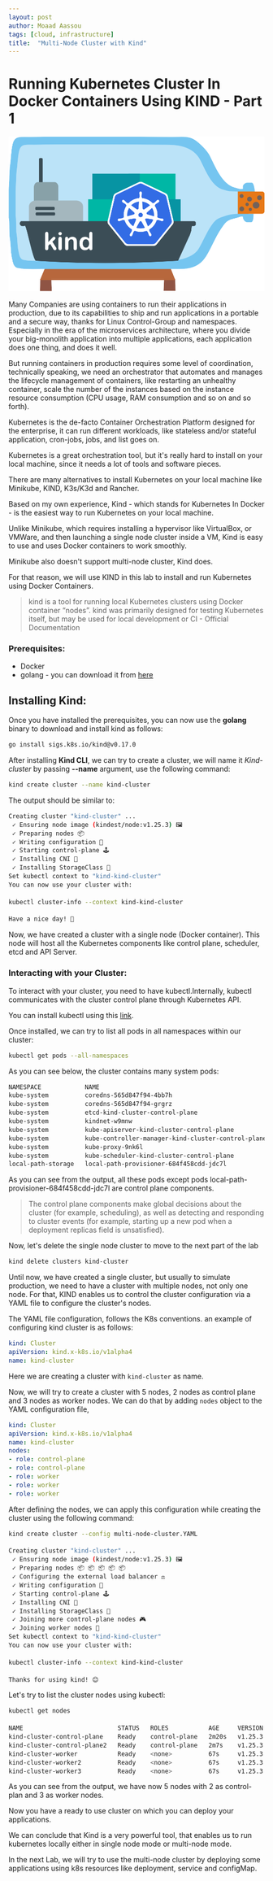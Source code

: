 ```yaml
---
layout: post
author: Moaad Aassou
tags: [cloud, infrastructure]
title:  "Multi-Node Cluster with Kind"
---
```


# Running Kubernetes Cluster In Docker Containers Using KIND - Part 1

![KIND](/images/kind-logo.png)

Many Companies are using containers to run their applications in production, due to its capabilities to ship and run applications in a portable and a secure way, thanks for Linux Control-Group and namespaces.
Especially in the era of the microservices architecture, where you divide your big-monolith application into multiple applications, each application does one thing, and does it well.

But running containers in production requires some level of coordination, technically speaking, we need an orchestrator that automates and manages the lifecycle management of containers, like restarting an unhealthy container, scale the number of the instances based on the instance resource consumption (CPU usage, RAM consumption and so on and so forth).

Kubernetes is the de-facto Container Orchestration Platform designed for the enterprise, it can run different workloads, like stateless and/or stateful application, cron-jobs, jobs, and list goes on.

Kubernetes is a great orchestration tool, but it's really hard to install on your local machine, since it needs a lot of tools and software pieces.

There are many alternatives to install Kubernetes on your local machine like Minikube, KIND, K3s/K3d and Rancher.

Based on my own experience, Kind - which stands for Kubernetes In Docker - is the easiest way to run Kubernetes on your local machine.

Unlike Minikube, which requires installing a hypervisor like VirtualBox, or VMWare, and then launching
a single node cluster inside a VM, Kind is easy to use and uses Docker containers to work smoothly.

Minikube also doesn't support multi-node cluster, Kind does.

For that reason, we will use KIND in this lab to install and run Kubernetes using Docker Containers.

> kind is a tool for running local Kubernetes clusters using Docker container “nodes”.
kind was primarily designed for testing Kubernetes itself, but may be used for local development or CI - Official Documentation

### Prerequisites:
* Docker
* golang - you can download it from [here](https://go.dev/dl/)

## Installing Kind:
Once you have installed the prerequisites, you can now use the <b>golang</b> binary to download and install kind as follows:

```bash
go install sigs.k8s.io/kind@v0.17.0
```

After installing <b>Kind CLI</b>, we can try to create a cluster, we will name it <i>Kind-cluster</i> by passing <b>--name</b> argument, use the following command:

```bash
kind create cluster --name kind-cluster
```

The output should be similar to:

```bash
Creating cluster "kind-cluster" ...
 ✓ Ensuring node image (kindest/node:v1.25.3) 🖼
 ✓ Preparing nodes 📦
 ✓ Writing configuration 📜
 ✓ Starting control-plane 🕹️
 ✓ Installing CNI 🔌
 ✓ Installing StorageClass 💾
Set kubectl context to "kind-kind-cluster"
You can now use your cluster with:

kubectl cluster-info --context kind-kind-cluster

Have a nice day! 👋
```
Now, we have created a cluster with a single node (Docker container). This node will host all the Kubernetes components like control plane, scheduler, etcd and API Server.

### Interacting with your Cluster:
To interact with your cluster, you need to have kubectl.Internally, kubectl communicates with the cluster control plane through Kubernetes API.

You can install kubectl using this [link](https://kubernetes.io/docs/tasks/tools/).

Once installed, we can try to list all pods in all namespaces within our cluster:
```bash
kubectl get pods --all-namespaces
```
As you can see below, the cluster contains many system pods:
```bash
NAMESPACE            NAME                                                 READY   STATUS    RESTARTS   AGE
kube-system          coredns-565d847f94-4bb7h                             1/1     Running   0          16m
kube-system          coredns-565d847f94-grgrz                             1/1     Running   0          16m
kube-system          etcd-kind-cluster-control-plane                      1/1     Running   0          16m
kube-system          kindnet-w9mnw                                        1/1     Running   0          16m
kube-system          kube-apiserver-kind-cluster-control-plane            1/1     Running   0          16m
kube-system          kube-controller-manager-kind-cluster-control-plane   1/1     Running   0          16m
kube-system          kube-proxy-9nk6l                                     1/1     Running   0          16m
kube-system          kube-scheduler-kind-cluster-control-plane            1/1     Running   0          16m
local-path-storage   local-path-provisioner-684f458cdd-jdc7l              1/1     Running   0          16m
```
As you can see from the output, all these pods except pods local-path-provisioner-684f458cdd-jdc7l are control plane components.

> The control plane components make global decisions about the cluster (for example, scheduling), as well as detecting and responding to cluster events (for example, starting up a new pod when a deployment replicas field is unsatisfied).

Now, let's delete the single node cluster to move to the next part of the lab
```bash
kind delete clusters kind-cluster
```

Until now, we have created a single cluster, but usually to simulate production, we need to have a cluster with multiple nodes, not only one node.
For that, KIND enables us to control the cluster configuration via a YAML file to configure the cluster's nodes.

The YAML file configuration, follows the K8s conventions. an example of configuring kind cluster is as follows:
```yaml
kind: Cluster
apiVersion: kind.x-k8s.io/v1alpha4
name: kind-cluster
```

Here we are creating a cluster with `kind-cluster` as name.

Now, we will try to create a cluster with 5 nodes, 2 nodes as control plane and 3 nodes as worker nodes.
We can do that by adding `nodes` object to the YAML configuration file,

```yaml
kind: Cluster
apiVersion: kind.x-k8s.io/v1alpha4
name: kind-cluster
nodes:
- role: control-plane
- role: control-plane
- role: worker
- role: worker
- role: worker
```

After defining the nodes, we can apply this configuration while creating the cluster using the following command:
```bash
kind create cluster --config multi-node-cluster.YAML

Creating cluster "kind-cluster" ...
 ✓ Ensuring node image (kindest/node:v1.25.3) 🖼
 ✓ Preparing nodes 📦 📦 📦 📦 📦
 ✓ Configuring the external load balancer ⚖️
 ✓ Writing configuration 📜
 ✓ Starting control-plane 🕹️
 ✓ Installing CNI 🔌
 ✓ Installing StorageClass 💾
 ✓ Joining more control-plane nodes 🎮
 ✓ Joining worker nodes 🚜
Set kubectl context to "kind-kind-cluster"
You can now use your cluster with:

kubectl cluster-info --context kind-kind-cluster

Thanks for using kind! 😊
```

Let's try to list the cluster nodes using kubectl:
```bash
kubectl get nodes

NAME                          STATUS   ROLES           AGE     VERSION
kind-cluster-control-plane    Ready    control-plane   2m20s   v1.25.3
kind-cluster-control-plane2   Ready    control-plane   2m7s    v1.25.3
kind-cluster-worker           Ready    <none>          67s     v1.25.3
kind-cluster-worker2          Ready    <none>          67s     v1.25.3
kind-cluster-worker3          Ready    <none>          67s     v1.25.3
```
As you can see from the output, we have now 5 nodes with 2 as control-plan and 3 as worker nodes.

Now you have a ready to use cluster on which you can deploy your applications.

We can conclude that Kind is a very powerful tool, that enables us to run kubernetes locally either in single node mode or multi-node mode.

In the next Lab, we will try to use the multi-node cluster by deploying some applications using k8s resources like deployment, service and configMap.
